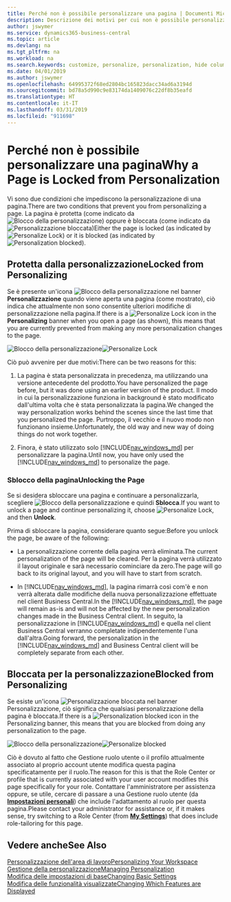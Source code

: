 ```yaml
---
title: Perché non è possibile personalizzare una pagina | Documenti Microsoft
description: Descrizione dei motivi per cui non è possibile personalizzare una pagina e delle azioni che è possibile intraprendere per sbloccare la pagina e personalizzarla.
author: jswymer
ms.service: dynamics365-business-central
ms.topic: article
ms.devlang: na
ms.tgt_pltfrm: na
ms.workload: na
ms.search.keywords: customize, personalize, personalization, hide columns, remove fields, move fields
ms.date: 04/01/2019
ms.author: jswymer
ms.openlocfilehash: 64995372f68ed2804bc165823dacc34ad6a3194d
ms.sourcegitcommit: bd78a5d990c9e83174da1409076c22df8b35eafd
ms.translationtype: HT
ms.contentlocale: it-IT
ms.lasthandoff: 03/31/2019
ms.locfileid: "911698"
---
```

# <a name="why-a-page-is-locked-from-personalization"></a><span data-ttu-id="c534f-103">Perché non è possibile personalizzare una pagina</span><span class="sxs-lookup"><span data-stu-id="c534f-103">Why a Page is Locked from Personalization</span></span>

<span data-ttu-id="c534f-104">Vi sono due condizioni che impediscono la personalizzazione di una pagina.</span><span class="sxs-lookup"><span data-stu-id="c534f-104">There are two conditions that prevent you from personalizing a page.</span></span> <span data-ttu-id="c534f-105">La pagina è protetta (come indicato da ![Blocco della personalizzazione](media/personalization-lock-icon.png "Blocco della personalizzazione")) oppure è bloccata (come indicato da ![Personalizzazione bloccata](media/personalization-blocked-icon.png "Personalizzazione bloccata"))</span><span class="sxs-lookup"><span data-stu-id="c534f-105">Either the page is locked (as indicated by ![Personalize Lock](media/personalization-lock-icon.png "Personalize lock")) or it is blocked (as indicated by ![Personalization blocked](media/personalization-blocked-icon.png "Personalization blocked")).</span></span>

## <a name="locked-from-personalizing"></a><span data-ttu-id="c534f-106">Protetta dalla personalizzazione</span><span class="sxs-lookup"><span data-stu-id="c534f-106">Locked from Personalizing</span></span>

<span data-ttu-id="c534f-107">Se è presente un'icona ![Blocco della personalizzazione](media/personalization-lock-icon.png "Blocco della personalizzazione") nel banner **Personalizzazione** quando viene aperta una pagina (come mostrato), ciò indica che attualmente non sono consentite ulteriori modifiche di personalizzazione nella pagina.</span><span class="sxs-lookup"><span data-stu-id="c534f-107">If there is a ![Personalize Lock](media/personalization-lock-icon.png "Personalize lock") icon in the **Personalizing** banner when you open a page (as shown), this means that you are currently prevented from making any more personalization changes to the page.</span></span>

<span data-ttu-id="c534f-108">![Blocco della personalizzazione](media/personalization-locked.png "Blocco della personalizzazione")</span><span class="sxs-lookup"><span data-stu-id="c534f-108">![Personalize Lock](media/personalization-locked.png "Personalize lock")</span></span>


<!-- This is because we changed the way personalization works behind the scenes since the last time that you personalized the page. Unfortunately, the old way and new of doing things do not work together.

The page currently includes the last personalization changes that you made. If you want to continue personalizing the page, then you can choose the lock icon and then **Unlock**. Just be aware that if you choose to unlock the page, the current personalization of the page will be cleared, and you will have to start from scratch.
-->

<span data-ttu-id="c534f-109">Ciò può avvenire per due motivi:</span><span class="sxs-lookup"><span data-stu-id="c534f-109">There can be two reasons for this:</span></span>

1. <span data-ttu-id="c534f-110">La pagina è stata personalizzata in precedenza, ma utilizzando una versione antecedente del prodotto.</span><span class="sxs-lookup"><span data-stu-id="c534f-110">You have personalized the page before, but it was done using an earlier version of the product.</span></span> <span data-ttu-id="c534f-111">Il modo in cui la personalizzazione funziona in background è stato modificato dall'ultima volta che è stata personalizzata la pagina.</span><span class="sxs-lookup"><span data-stu-id="c534f-111">We changed the way personalization works behind the scenes since the last time that you personalized the page.</span></span> <span data-ttu-id="c534f-112">Purtroppo, il vecchio e il nuovo modo non funzionano insieme.</span><span class="sxs-lookup"><span data-stu-id="c534f-112">Unfortunately, the old way and new way of doing things do not work together.</span></span>

2. <span data-ttu-id="c534f-113">Finora, è stato utilizzato solo [!INCLUDE[nav_windows_md](includes/nav_windows_md.md)] per personalizzare la pagina.</span><span class="sxs-lookup"><span data-stu-id="c534f-113">Until now, you have only used the [!INCLUDE[nav_windows_md](includes/nav_windows_md.md)] to personalize the page.</span></span>

### <a name="unlocking-the-page"></a><span data-ttu-id="c534f-114">Sblocco della pagina</span><span class="sxs-lookup"><span data-stu-id="c534f-114">Unlocking the Page</span></span>

<span data-ttu-id="c534f-115">Se si desidera sbloccare una pagina e continuare a personalizzarla, scegliere ![Blocco della personalizzazione](media/personalization-lock-icon.png "Blocco della personalizzazione") e quindi **Sblocca**.</span><span class="sxs-lookup"><span data-stu-id="c534f-115">If you want to unlock a page and continue personalizing it, choose ![Personalize Lock](media/personalization-lock-icon.png "Personalize lock"), and then **Unlock**.</span></span>  

<span data-ttu-id="c534f-116">Prima di sbloccare la pagina, considerare quanto segue:</span><span class="sxs-lookup"><span data-stu-id="c534f-116">Before you unlock the page, be aware of the following:</span></span>

- <span data-ttu-id="c534f-117">La personalizzazione corrente della pagina verrà eliminata.</span><span class="sxs-lookup"><span data-stu-id="c534f-117">The current personalization of the page will be cleared.</span></span> <span data-ttu-id="c534f-118">Per la pagina verrà utilizzato il layout originale e sarà necessario cominciare da zero.</span><span class="sxs-lookup"><span data-stu-id="c534f-118">The page will go back to its original layout, and you will have to start from scratch.</span></span>

- <span data-ttu-id="c534f-119">In [!INCLUDE[nav_windows_md](includes/nav_windows_md.md)], la pagina rimarrà così com'è e non verrà alterata dalle modifiche della nuova personalizzazione effettuate nel client Business Central.</span><span class="sxs-lookup"><span data-stu-id="c534f-119">In the [!INCLUDE[nav_windows_md](includes/nav_windows_md.md)], the page will remain as-is and will not be affected by the new personalization changes made in the Business Central client.</span></span> <span data-ttu-id="c534f-120">In seguito, la personalizzazione in [!INCLUDE[nav_windows_md](includes/nav_windows_md.md)] e quella nel client Business Central verranno completate indipendentemente l'una dall'altra.</span><span class="sxs-lookup"><span data-stu-id="c534f-120">Going forward, the personalization in the [!INCLUDE[nav_windows_md](includes/nav_windows_md.md)] and Business Central client will be completely separate from each other.</span></span>

## <a name="blocked-from-personalizing"></a><span data-ttu-id="c534f-121">Bloccata per la personalizzazione</span><span class="sxs-lookup"><span data-stu-id="c534f-121">Blocked from Personalizing</span></span>

<span data-ttu-id="c534f-122">Se esiste un'icona ![Personalizzazione bloccata](media/personalization-blocked-icon.png "Personalizzazione bloccata") nel banner Personalizzazione, ciò significa che qualsiasi personalizzazione della pagina è bloccata.</span><span class="sxs-lookup"><span data-stu-id="c534f-122">If there is a ![Personalization blocked](media/personalization-blocked-icon.png "Personalization blocked") icon in the Personalizing banner, this means that you are blocked from doing any personalization to the page.</span></span>

<span data-ttu-id="c534f-123">![Blocco della personalizzazione](media/personalization-blocked.png "Blocco della personalizzazione")</span><span class="sxs-lookup"><span data-stu-id="c534f-123">![Personalize blocked](media/personalization-blocked.png "Personalize lock")</span></span>

<span data-ttu-id="c534f-124">Ciò è dovuto al fatto che Gestione ruolo utente o il profilo attualmente associato al proprio account utente modifica questa pagina specificatamente per il ruolo.</span><span class="sxs-lookup"><span data-stu-id="c534f-124">The reason for this is that the Role Center or profile that is currently associated with your user account modifies this page specifically for your role.</span></span> <span data-ttu-id="c534f-125">Contattare l'amministratore per assistenza oppure, se utile, cercare di passare a una Gestione ruolo utente (da [**Impostazioni personali**](https://businesscentral.dynamics.com?page=9176 "Passare direttamente alla pagina Impostazioni utente in Business Central")) che include l'adattamento al ruolo per questa pagina.</span><span class="sxs-lookup"><span data-stu-id="c534f-125">Please contact your administrator for assistance or, if it makes sense, try switching to a Role Center (from  [**My Settings**](https://businesscentral.dynamics.com?page=9176 "Go directly to your user settings page in Business Central")) that does include role-tailoring for this page.</span></span>

## <a name="see-also"></a><span data-ttu-id="c534f-126">Vedere anche</span><span class="sxs-lookup"><span data-stu-id="c534f-126">See Also</span></span>
[<span data-ttu-id="c534f-127">Personalizzazione dell'area di lavoro</span><span class="sxs-lookup"><span data-stu-id="c534f-127">Personalizing Your Workspace</span></span>](ui-personalization-manage.md)  
[<span data-ttu-id="c534f-128">Gestione della personalizzazione</span><span class="sxs-lookup"><span data-stu-id="c534f-128">Managing Personalization</span></span>](ui-personalization-manage.md)  
[<span data-ttu-id="c534f-129">Modifica delle impostazioni di base</span><span class="sxs-lookup"><span data-stu-id="c534f-129">Changing Basic Settings</span></span>](ui-change-basic-settings.md)  
[<span data-ttu-id="c534f-130">Modifica delle funzionalità visualizzate</span><span class="sxs-lookup"><span data-stu-id="c534f-130">Changing Which Features are Displayed</span></span>](ui-experiences.md)  
